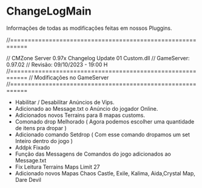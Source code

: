 # ChangeLogMain
Informações de todas as modificações feitas em nossos Pluggins.

//===========================================================

//	CMZone Server 0.97x Changelog Update 01 Custom.dll
//	GameServer: 0.97.02	
//	Revisão: 09/10/2023 - 19:00	H	
//===========================================================
//  Modificações no GameServer
//===========================================================

- Habilitar / Desabilitar Anúncios de Vips.
- Adicionado ao Message.txt o Anúncio do jogador Online.
- Adicionados novos Terrains para 8 mapas customs.	
- Comonado drop Melhorado ( Agora podemos escolher uma quantidade de itens pra dropar )
- Adicionado comando Setdrop ( Com esse comando dropamos um set Inteiro dentro do jogo )
- Addpk Fixado
- Função das Messagens de Comandos do jogo adicionados ao Message.txt
- Fix Leitura Terrains Maps Limit 27
- Adicionado novos Mapas Chaos Castle, Exile, Kalima, Aida,Crystal Map, Dare Devil
